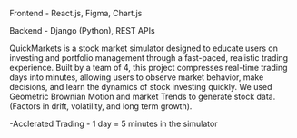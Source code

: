 Frontend - React.js, Figma, Chart.js

Backend - Django (Python), REST APIs

QuickMarkets is a stock market simulator designed to educate users on investing and portfolio management through a fast-paced,
realistic trading experience. Built by a team of 4, this project compresses real-time trading days into minutes,
allowing users to observe market behavior, make decisions, and learn the dynamics of stock investing quickly. 
We used Geometric Brownian Motion and market Trends to generate stock data. (Factors in drift, volatility, and long term growth).

-Acclerated Trading - 1 day = 5 minutes in the simulator

